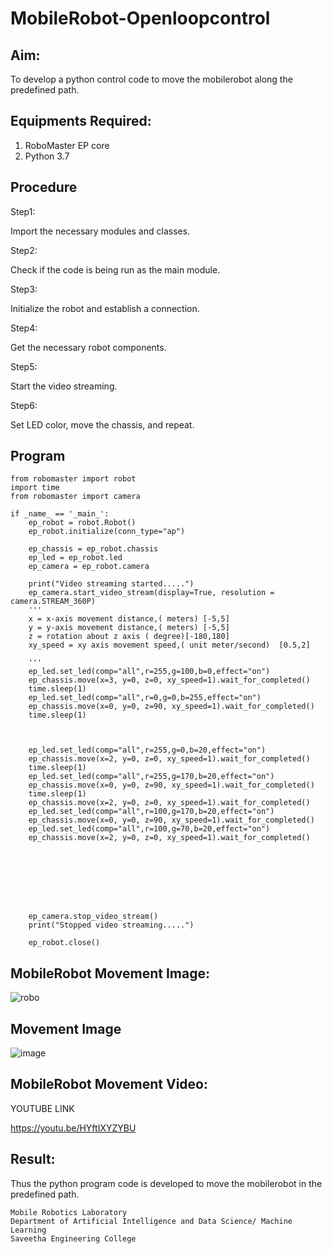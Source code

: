 # MobileRobot-Openloopcontrol
## Aim:

To develop a python control code to move the mobilerobot along the predefined path.

## Equipments Required:
1. RoboMaster EP core
2. Python 3.7

## Procedure

Step1:

 Import the necessary modules and classes.

Step2:

Check if the code is being run as the main module.

Step3:

Initialize the robot and establish a connection.

Step4:

 Get the necessary robot components.

Step5:

Start the video streaming.

Step6:

 Set LED color, move the chassis, and repeat.

## Program
```
from robomaster import robot
import time
from robomaster import camera

if _name_ == '_main_':
    ep_robot = robot.Robot()
    ep_robot.initialize(conn_type="ap")

    ep_chassis = ep_robot.chassis
    ep_led = ep_robot.led
    ep_camera = ep_robot.camera
          
    print("Video streaming started.....")
    ep_camera.start_video_stream(display=True, resolution = camera.STREAM_360P)
    ''' 
    x = x-axis movement distance,( meters) [-5,5]
    y = y-axis movement distance,( meters) [-5,5] 
    z = rotation about z axis ( degree)[-180,180]
    xy_speed = xy axis movement speed,( unit meter/second)  [0.5,2]

    '''
    ep_led.set_led(comp="all",r=255,g=100,b=0,effect="on") 
    ep_chassis.move(x=3, y=0, z=0, xy_speed=1).wait_for_completed()
    time.sleep(1)
    ep_led.set_led(comp="all",r=0,g=0,b=255,effect="on") 
    ep_chassis.move(x=0, y=0, z=90, xy_speed=1).wait_for_completed()
    time.sleep(1)
  


    ep_led.set_led(comp="all",r=255,g=0,b=20,effect="on") 
    ep_chassis.move(x=2, y=0, z=0, xy_speed=1).wait_for_completed()
    time.sleep(1)
    ep_led.set_led(comp="all",r=255,g=170,b=20,effect="on") 
    ep_chassis.move(x=0, y=0, z=90, xy_speed=1).wait_for_completed()
    time.sleep(1)
    ep_chassis.move(x=2, y=0, z=0, xy_speed=1).wait_for_completed()
    ep_led.set_led(comp="all",r=100,g=170,b=20,effect="on") 
    ep_chassis.move(x=0, y=0, z=90, xy_speed=1).wait_for_completed()
    ep_led.set_led(comp="all",r=100,g=70,b=20,effect="on") 
    ep_chassis.move(x=2, y=0, z=0, xy_speed=1).wait_for_completed()

    


 

    

    ep_camera.stop_video_stream()
    print("Stopped video streaming.....")

    ep_robot.close()

```

## MobileRobot Movement Image:

![robo](./img/robomaster.png)

## Movement Image

![image](https://github.com/Vasanthpushpa/mobilerobot-openloopcontrol/assets/119291100/b9ddb521-d07c-472e-90ae-3b26b076d8ad)


## MobileRobot Movement Video:

YOUTUBE LINK

https://youtu.be/HYftIXYZYBU


## Result:
Thus the python program code is developed to move the mobilerobot in the predefined path.

```
Mobile Robotics Laboratory
Department of Artificial Intelligence and Data Science/ Machine Learning
Saveetha Engineering College
```
